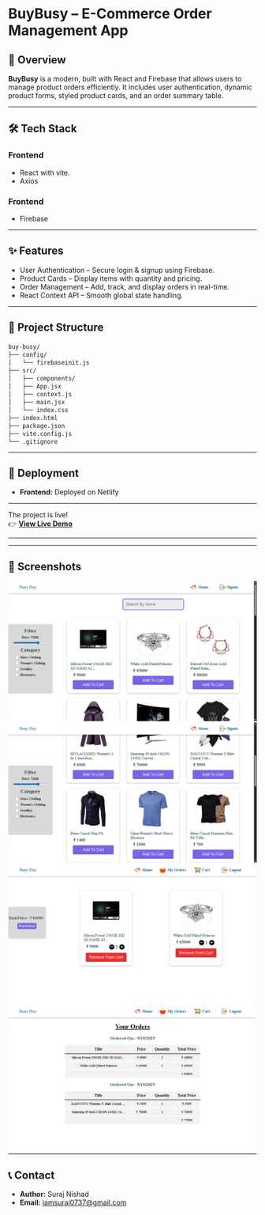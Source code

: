 # BuyBusy – E-Commerce Order Management App

## 🚀 Overview
**BuyBusy** is a modern, built with React and Firebase that allows users to manage product orders efficiently. It includes user authentication, dynamic product forms, styled product cards, and an order summary table.

---

## 🛠 Tech Stack
### **Frontend**
- React with vite.
- Axios

### **Frontend**
- Firebase

---

## ✨ Features
- User Authentication – Secure login & signup using Firebase.
- Product Cards – Display items with quantity and pricing.
- Order Management – Add, track, and display orders in real-time.
- React Context API – Smooth global state handling.

---

## 📂 Project Structure
```
buy-busy/
├── config/
│   └── firebaseinit.js 
├── src/
│   ├── components/ 
│   ├── App.jsx 
│   ├── context.js
│   ├── main.jsx
│   └── index.css
├── index.html
├── package.json
├── vite.config.js
└── .gitignore
```

---

## 🚀 Deployment
- **Frontend:** Deployed on Netlify

---

The project is live!  
👉 **[View Live Demo](https://buy-busy-every.netlify.app/)**

---
---

## 📸 Screenshots
![alt text](./web-image/image1.png)
![alt text](./web-image/image2.png)
![alt text](./web-image/image3.png)
![alt text](./web-image/image4.png)

---

## 📞 Contact
- **Author:** Suraj Nishad
- **Email:** iamsuraj0737@gmail.com
